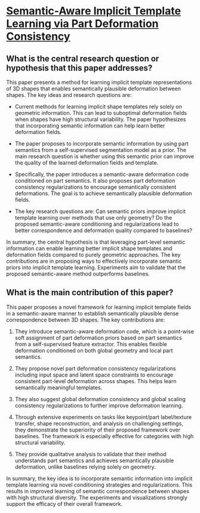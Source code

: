 # [Semantic-Aware Implicit Template Learning via Part Deformation   Consistency](https://arxiv.org/abs/2308.11916)

## What is the central research question or hypothesis that this paper addresses?

 This paper presents a method for learning implicit template representations of 3D shapes that enables semantically plausible deformation between shapes. The key ideas and research questions are:

- Current methods for learning implicit shape templates rely solely on geometric information. This can lead to suboptimal deformation fields when shapes have high structural variability. The paper hypothesizes that incorporating semantic information can help learn better deformation fields. 

- The paper proposes to incorporate semantic information by using part semantics from a self-supervised segmentation model as a prior. The main research question is whether using this semantic prior can improve the quality of the learned deformation fields and template.

- Specifically, the paper introduces a semantic-aware deformation code conditioned on part semantics. It also proposes part deformation consistency regularizations to encourage semantically consistent deformations. The goal is to achieve semantically plausible deformation fields.

- The key research questions are: Can semantic priors improve implicit template learning over methods that use only geometry? Do the proposed semantic-aware conditioning and regularizations lead to better correspondence and deformation quality compared to baselines?

In summary, the central hypothesis is that leveraging part-level semantic information can enable learning better implicit shape templates and deformation fields compared to purely geometric approaches. The key contributions are in proposing ways to effectively incorporate semantic priors into implicit template learning. Experiments aim to validate that the proposed semantic-aware method outperforms baselines.


## What is the main contribution of this paper?

 This paper proposes a novel framework for learning implicit template fields in a semantic-aware manner to establish semantically plausible dense correspondence between 3D shapes. The key contributions are:

1. They introduce semantic-aware deformation code, which is a point-wise soft assignment of part deformation priors based on part semantics from a self-supervised feature extractor. This enables flexible deformation conditioned on both global geometry and local part semantics.

2. They propose novel part deformation consistency regularizations including input space and latent space constraints to encourage consistent part-level deformation across shapes. This helps learn semantically meaningful templates. 

3. They also suggest global deformation consistency and global scaling consistency regularizations to further improve deformation learning.

4. Through extensive experiments on tasks like keypoint/part label/texture transfer, shape reconstruction, and analysis on challenging settings, they demonstrate the superiority of their proposed framework over baselines. The framework is especially effective for categories with high structural variability.

5. They provide qualitative analysis to validate that their method understands part semantics and achieves semantically plausible deformation, unlike baselines relying solely on geometry.

In summary, the key idea is to incorporate semantic information into implicit template learning via novel conditioning strategies and regularizations. This results in improved learning of semantic correspondence between shapes with high structural diversity. The experiments and visualizations strongly support the efficacy of their overall framework.
